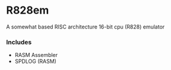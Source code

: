 # R828em
A somewhat based RISC architecture 16-bit cpu (R828) emulator

### Includes
- RASM Assembler
- SPDLOG (RASM)
